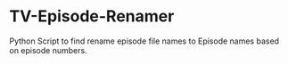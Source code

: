 # TV-Episode-Renamer
Python Script to find rename episode file names to Episode names based on episode numbers.
